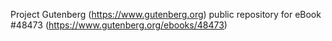 Project Gutenberg (https://www.gutenberg.org) public repository for eBook #48473 (https://www.gutenberg.org/ebooks/48473)
